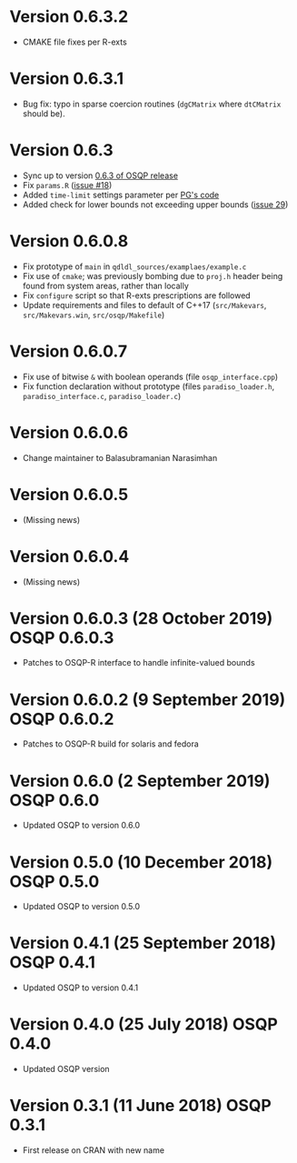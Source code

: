 # Version 0.6.3.2

* CMAKE file fixes per R-exts

# Version 0.6.3.1

* Bug fix: typo in sparse coercion routines (`dgCMatrix` where
  `dtCMatrix` should be).

# Version 0.6.3

* Sync up to version [0.6.3 of OSQP release](https://github.com/osqp/osqp/releases/tag/v0.6.3)
* Fix `params.R` ([issue #18](https://github.com/osqp/osqp-r/issues/18))
* Added `time-limit` settings parameter per [PG's code](https://github.com/osqp/osqp-r/pull/24)
* Added check for lower bounds not exceeding upper bounds ([issue 29](https://github.com/osqp/osqp-r/issues/29))

# Version 0.6.0.8

* Fix prototype of `main` in `qdldl_sources/examplaes/example.c`
* Fix use of `cmake`; was previously bombing due to `proj.h` header
  being found from system areas, rather than locally
* Fix `configure` script so that R-exts prescriptions are followed
* Update requirements and files to default of C++17 (`src/Makevars`,
  `src/Makevars.win`, `src/osqp/Makefile`)

# Version 0.6.0.7

* Fix use of bitwise `&` with boolean operands (file `osqp_interface.cpp`)
* Fix function declaration without prototype (files
  `paradiso_loader.h`, `paradiso_interface.c`, `paradiso_loader.c`)

# Version 0.6.0.6

* Change maintainer to Balasubramanian Narasimhan

# Version 0.6.0.5

* (Missing news)

# Version 0.6.0.4

* (Missing news)

# Version 0.6.0.3 (28 October 2019) OSQP 0.6.0.3

* Patches to OSQP-R interface to handle infinite-valued bounds

# Version 0.6.0.2 (9 September 2019) OSQP 0.6.0.2

* Patches to OSQP-R build for solaris and fedora

# Version 0.6.0 (2 September 2019) OSQP 0.6.0

* Updated OSQP to version 0.6.0

# Version 0.5.0 (10 December 2018) OSQP 0.5.0

* Updated OSQP to version 0.5.0

# Version 0.4.1 (25 September 2018) OSQP 0.4.1

* Updated OSQP to version 0.4.1

# Version 0.4.0 (25 July 2018) OSQP 0.4.0

* Updated OSQP version

# Version 0.3.1 (11 June 2018) OSQP 0.3.1

* First release on CRAN with new name
